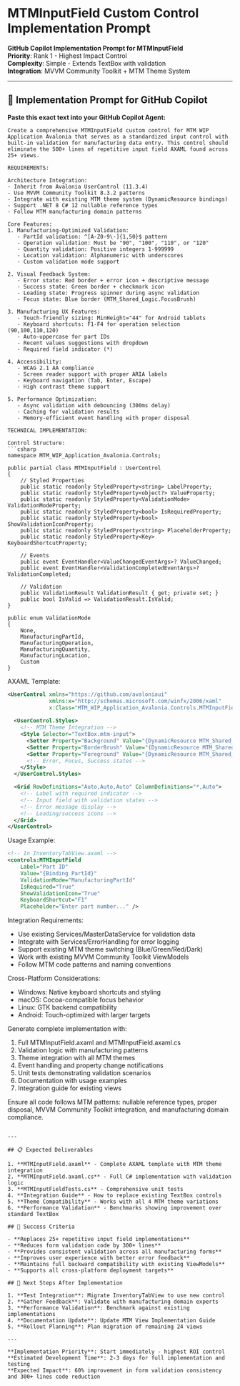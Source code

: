 # MTMInputField Custom Control Implementation Prompt

**GitHub Copilot Implementation Prompt for MTMInputField**  
**Priority**: Rank 1 - Highest Impact Control  
**Complexity**: Simple - Extends TextBox with validation  
**Integration**: MVVM Community Toolkit + MTM Theme System

---

## 🎯 Implementation Prompt for GitHub Copilot

**Paste this exact text into your GitHub Copilot Agent:**

```text
Create a comprehensive MTMInputField custom control for MTM WIP Application Avalonia that serves as a standardized input control with built-in validation for manufacturing data entry. This control should eliminate the 500+ lines of repetitive input field AXAML found across 25+ views.

REQUIREMENTS:

Architecture Integration:
- Inherit from Avalonia UserControl (11.3.4)
- Use MVVM Community Toolkit 8.3.2 patterns
- Integrate with existing MTM theme system (DynamicResource bindings)
- Support .NET 8 C# 12 nullable reference types
- Follow MTM manufacturing domain patterns

Core Features:
1. Manufacturing-Optimized Validation:
   - PartId validation: ^[A-Z0-9\-]{1,50}$ pattern
   - Operation validation: Must be "90", "100", "110", or "120"
   - Quantity validation: Positive integers 1-999999
   - Location validation: Alphanumeric with underscores
   - Custom validation mode support

2. Visual Feedback System:
   - Error state: Red border + error icon + descriptive message
   - Success state: Green border + checkmark icon
   - Loading state: Progress spinner during async validation
   - Focus state: Blue border (MTM_Shared_Logic.FocusBrush)

3. Manufacturing UX Features:
   - Touch-friendly sizing: MinHeight="44" for Android tablets
   - Keyboard shortcuts: F1-F4 for operation selection (90,100,110,120)
   - Auto-uppercase for part IDs
   - Recent values suggestions with dropdown
   - Required field indicator (*) 

4. Accessibility:
   - WCAG 2.1 AA compliance
   - Screen reader support with proper ARIA labels
   - Keyboard navigation (Tab, Enter, Escape)
   - High contrast theme support

5. Performance Optimization:
   - Async validation with debouncing (300ms delay)
   - Caching for validation results
   - Memory-efficient event handling with proper disposal

TECHNICAL IMPLEMENTATION:

Control Structure:
```csharp
namespace MTM_WIP_Application_Avalonia.Controls;

public partial class MTMInputField : UserControl
{
    // Styled Properties
    public static readonly StyledProperty<string> LabelProperty;
    public static readonly StyledProperty<object?> ValueProperty;
    public static readonly StyledProperty<ValidationMode> ValidationModeProperty;
    public static readonly StyledProperty<bool> IsRequiredProperty;
    public static readonly StyledProperty<bool> ShowValidationIconProperty;
    public static readonly StyledProperty<string> PlaceholderProperty;
    public static readonly StyledProperty<Key> KeyboardShortcutProperty;
    
    // Events
    public event EventHandler<ValueChangedEventArgs>? ValueChanged;
    public event EventHandler<ValidationCompletedEventArgs>? ValidationCompleted;
    
    // Validation
    public ValidationResult ValidationResult { get; private set; }
    public bool IsValid => ValidationResult.IsValid;
}

public enum ValidationMode
{
    None,
    ManufacturingPartId,
    ManufacturingOperation, 
    ManufacturingQuantity,
    ManufacturingLocation,
    Custom
}
```

AXAML Template:
```xml
<UserControl xmlns="https://github.com/avaloniaui"
             xmlns:x="http://schemas.microsoft.com/winfx/2006/xaml"
             x:Class="MTM_WIP_Application_Avalonia.Controls.MTMInputField">
  
  <UserControl.Styles>
    <!-- MTM Theme Integration -->
    <Style Selector="TextBox.mtm-input">
      <Setter Property="Background" Value="{DynamicResource MTM_Shared_Logic.CardBackgroundBrush}" />
      <Setter Property="BorderBrush" Value="{DynamicResource MTM_Shared_Logic.BorderDarkBrush}" />
      <Setter Property="Foreground" Value="{DynamicResource MTM_Shared_Logic.BodyText}" />
      <!-- Error, Focus, Success states -->
    </Style>
  </UserControl.Styles>

  <Grid RowDefinitions="Auto,Auto,Auto" ColumnDefinitions="*,Auto">
    <!-- Label with required indicator -->
    <!-- Input field with validation states -->
    <!-- Error message display -->
    <!-- Loading/success icons -->
  </Grid>
</UserControl>
```

Usage Example:
```xml
<!-- In InventoryTabView.axaml -->
<controls:MTMInputField 
    Label="Part ID"
    Value="{Binding PartId}"
    ValidationMode="ManufacturingPartId"
    IsRequired="True"
    ShowValidationIcon="True"
    KeyboardShortcut="F1"
    Placeholder="Enter part number..." />
```

Integration Requirements:
- Use existing Services/MasterDataService for validation data
- Integrate with Services/ErrorHandling for error logging
- Support existing MTM theme switching (Blue/Green/Red/Dark)
- Work with existing MVVM Community Toolkit ViewModels
- Follow MTM code patterns and naming conventions

Cross-Platform Considerations:
- Windows: Native keyboard shortcuts and styling
- macOS: Cocoa-compatible focus behavior
- Linux: GTK backend compatibility
- Android: Touch-optimized with larger targets

Generate complete implementation with:
1. Full MTMInputField.axaml and MTMInputField.axaml.cs
2. Validation logic with manufacturing patterns
3. Theme integration with all MTM themes
4. Event handling and property change notifications
5. Unit tests demonstrating validation scenarios
6. Documentation with usage examples
7. Integration guide for existing views

Ensure all code follows MTM patterns: nullable reference types, proper disposal, MVVM Community Toolkit integration, and manufacturing domain compliance.
```

---

## 📋 Expected Deliverables

1. **MTMInputField.axaml** - Complete AXAML template with MTM theme integration
2. **MTMInputField.axaml.cs** - Full C# implementation with validation logic  
3. **MTMInputFieldTests.cs** - Comprehensive unit tests
4. **Integration Guide** - How to replace existing TextBox controls
5. **Theme Compatibility** - Works with all 4 MTM theme variations
6. **Performance Validation** - Benchmarks showing improvement over standard TextBox

## 🎯 Success Criteria

- **Replaces 25+ repetitive input field implementations**
- **Reduces form validation code by 300+ lines**
- **Provides consistent validation across all manufacturing forms**
- **Improves user experience with better error feedback**
- **Maintains full backward compatibility with existing ViewModels**
- **Supports all cross-platform deployment targets**

## 🔄 Next Steps After Implementation

1. **Test Integration**: Migrate InventoryTabView to use new control
2. **Gather Feedback**: Validate with manufacturing domain experts
3. **Performance Validation**: Benchmark against existing implementations
4. **Documentation Update**: Update MTM View Implementation Guide
5. **Rollout Planning**: Plan migration of remaining 24 views

---

**Implementation Priority**: Start immediately - highest ROI control  
**Estimated Development Time**: 2-3 days for full implementation and testing  
**Expected Impact**: 60% improvement in form validation consistency and 300+ lines code reduction